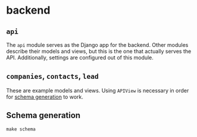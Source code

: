 # backend

## `api`

The `api` module serves as the Django app for the backend. Other modules describe their models and views, but this is the one that actually serves the API. Additionally, settings are configured out of this module.

## `companies`, `contacts`, `lead`

These are example models and views. Using `APIView` is necessary in order for [schema generation](https://www.django-rest-framework.org/api-guide/schemas/) to work.

## Schema generation

`make schema`